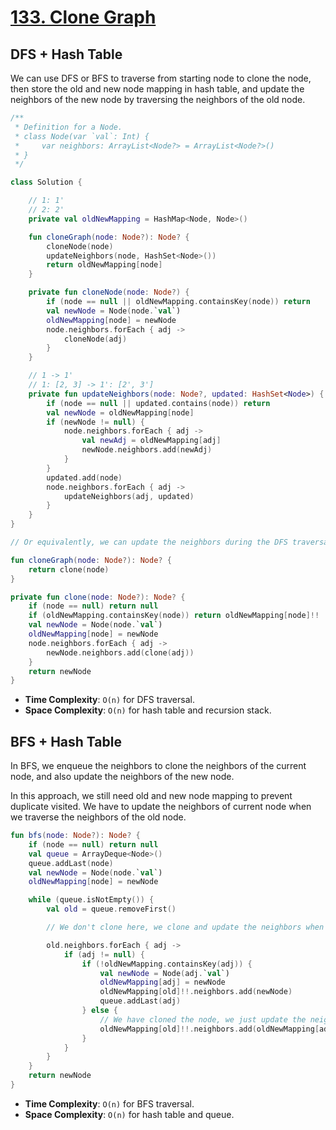 # [133. Clone Graph](https://leetcode.com/problems/clone-graph/description/)

## DFS + Hash Table
We can use DFS or BFS to traverse from starting node to clone the node, then store the old and new node mapping in hash table, and update the neighbors of the new node by traversing the neighbors of the old node.

```kotlin
/**
 * Definition for a Node.
 * class Node(var `val`: Int) {
 *     var neighbors: ArrayList<Node?> = ArrayList<Node?>()
 * }
 */

class Solution {

    // 1: 1'
    // 2: 2'
    private val oldNewMapping = HashMap<Node, Node>()

    fun cloneGraph(node: Node?): Node? {
        cloneNode(node)
        updateNeighbors(node, HashSet<Node>())
        return oldNewMapping[node]
    }

    private fun cloneNode(node: Node?) {
        if (node == null || oldNewMapping.containsKey(node)) return
        val newNode = Node(node.`val`)
        oldNewMapping[node] = newNode
        node.neighbors.forEach { adj -> 
            cloneNode(adj)
        }
    }

    // 1 -> 1'
    // 1: [2, 3] -> 1': [2', 3']
    private fun updateNeighbors(node: Node?, updated: HashSet<Node>) {
        if (node == null || updated.contains(node)) return
        val newNode = oldNewMapping[node]
        if (newNode != null) {
            node.neighbors.forEach { adj -> 
                val newAdj = oldNewMapping[adj]
                newNode.neighbors.add(newAdj)
            }
        }
        updated.add(node)
        node.neighbors.forEach { adj -> 
            updateNeighbors(adj, updated)
        }
    }    
}

// Or equivalently, we can update the neighbors during the DFS traversal.

fun cloneGraph(node: Node?): Node? {
    return clone(node)
}

private fun clone(node: Node?): Node? {
    if (node == null) return null
    if (oldNewMapping.containsKey(node)) return oldNewMapping[node]!!
    val newNode = Node(node.`val`)
    oldNewMapping[node] = newNode
    node.neighbors.forEach { adj ->
        newNode.neighbors.add(clone(adj))
    }
    return newNode
}
```
* **Time Complexity**: `O(n)` for DFS traversal.
* **Space Complexity**: `O(n)` for hash table and recursion stack.

## BFS + Hash Table
In BFS, we enqueue the neighbors to clone the neighbors of the current node, and also update the neighbors of the new node.

In this approach, we still need old and new node mapping to prevent duplicate visited. We have to update the neighbors of current node when we traverse the neighbors of the old node.

```kotlin
fun bfs(node: Node?): Node? {
    if (node == null) return null
    val queue = ArrayDeque<Node>()
    queue.addLast(node)
    val newNode = Node(node.`val`)
    oldNewMapping[node] = newNode

    while (queue.isNotEmpty()) {
        val old = queue.removeFirst()

        // We don't clone here, we clone and update the neighbors when we visit the adjacent nodes.

        old.neighbors.forEach { adj -> 
            if (adj != null) {
                if (!oldNewMapping.containsKey(adj)) {
                    val newNode = Node(adj.`val`)
                    oldNewMapping[adj] = newNode
                    oldNewMapping[old]!!.neighbors.add(newNode)
                    queue.addLast(adj)
                } else {
                    // We have cloned the node, we just update the neighbors.
                    oldNewMapping[old]!!.neighbors.add(oldNewMapping[adj])
                }
            }
        }
    }
    return newNode
}
```
* **Time Complexity**: `O(n)` for BFS traversal.
* **Space Complexity**: `O(n)` for hash table and queue.